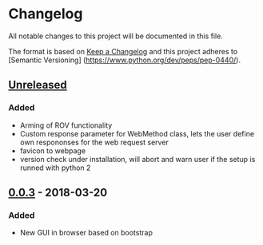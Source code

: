 # Changelog
All notable changes to this project will be documented in this file.

The format is based on [Keep a Changelog](http://keepachangelog.com/en/1.0.0/)
and this project adheres to [Semantic Versioning]
(https://www.python.org/dev/peps/pep-0440/).

## [Unreleased]
### Added
- Arming of ROV functionality
- Custom response parameter for WebMethod class, lets the user define own
  respononses for the web request server
- favicon to webpage
- version check under installation, will abort and warn user if the setup is
  runned with python 2

## [0.0.3] - 2018-03-20
### Added
- New GUI in browser based on bootstrap


[Unreleased]: https://github.com/olivierlacan/keep-a-changelog/compare/bfecda5...HEAD
[0.0.3]: https://github.com/olivierlacan/keep-a-changelog/compare/d56b6d8...bfecda5